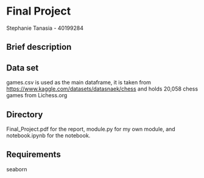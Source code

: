 # Final Project
Stephanie Tanasia - 40199284

## Brief description


## Data set
games.csv is used as the main dataframe, it is taken from https://www.kaggle.com/datasets/datasnaek/chess and holds 20,058 chess games from Lichess.org

## Directory
Final_Project.pdf for the report, module.py for my own module, and notebook.ipynb for the notebook.

## Requirements
seaborn

